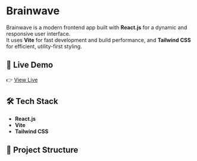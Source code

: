# Brainwave

Brainwave is a modern frontend app built with **React.js** for a dynamic and responsive user interface.  
It uses **Vite** for fast development and build performance, and **Tailwind CSS** for efficient, utility-first styling.

## 🚀 Live Demo

👉 [View Live](https://brainwave-vahid-2025.netlify.app/)

## 🛠️ Tech Stack

- **React.js**
- **Vite**
- **Tailwind CSS**

## 📁 Project Structure
